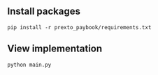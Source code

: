 ## Install packages
```
pip install -r prexto_paybook/requirements.txt
```


## View implementation
```
python main.py
```
